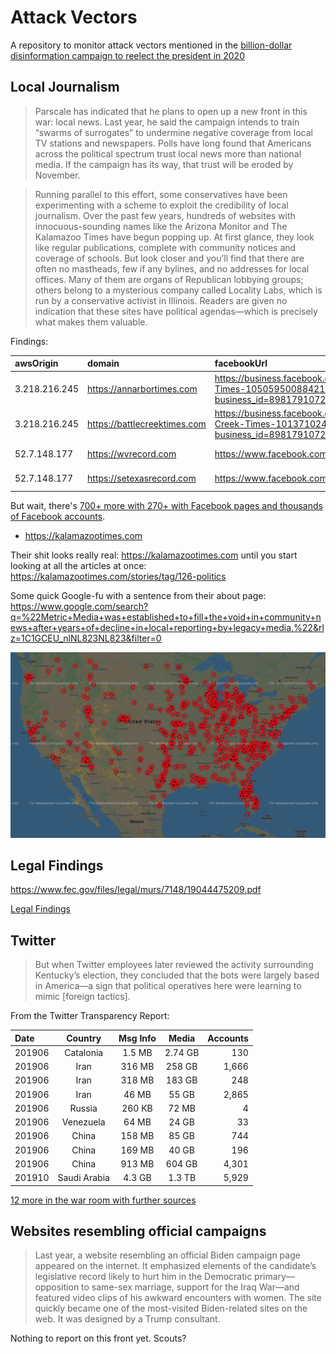 # Attack Vectors

A repository to monitor attack vectors mentioned in the [billion-dollar disinformation campaign to reelect the president in 2020](https://www.theatlantic.com/magazine/archive/2020/03/the-2020-disinformation-war/605530/)

## Local Journalism

>Parscale has indicated that he plans to open up a new front in this war: local news. Last year, he said the campaign intends to train “swarms of surrogates” to undermine negative coverage from local TV stations and newspapers. Polls have long found that Americans across the political spectrum trust local news more than national media. If the campaign has its way, that trust will be eroded by November.

>Running parallel to this effort, some conservatives have been experimenting with a scheme to exploit the credibility of local journalism. Over the past few years, hundreds of websites with innocuous-sounding names like the Arizona Monitor and The Kalamazoo Times have begun popping up. At first glance, they look like regular publications, complete with community notices and coverage of schools. But look closer and you’ll find that there are often no mastheads, few if any bylines, and no addresses for local offices. Many of them are organs of Republican lobbying groups; others belong to a mysterious company called Locality Labs, which is run by a conservative activist in Illinois. Readers are given no indication that these sites have political agendas—which is precisely what makes them valuable.

Findings:

|awsOrigin|domain|facebookUrl|facebookSiteName|facebookFollowers|twitterUrl|twitterFollowers|
|:-----------|:-----------|:------------|:------------|:------------|------------|------------|
|3.218.216.245|https://annarbortimes.com	|https://business.facebook.com/Ann-Arbor-Times-105059500884218/?business_id=898179107217559|Ann Arbor Times| 43|
|3.218.216.245|https://battlecreektimes.com|https://business.facebook.com/Battle-Creek-Times-101371024590467/?business_id=898179107217559|Battle Creek Times| 16 |
|52.7.148.177|https://wvrecord.com|https://www.facebook.com/WVRecord|West Virginia Record|3986|https://twitter.com/wvrecord|3990|
|52.7.148.177|https://setexasrecord.com|https://www.facebook.com/SETexasRecord/|Southeast Texas Record|1285|	https://twitter.com/setexasrecord|1136|

But wait, there's [700+ more with 270+ with Facebook pages and thousands of Facebook accounts](https://github.com/MassMove/AttackVectors/blob/master/LocalJournals/sites.csv).
- https://kalamazootimes.com

Their shit looks really real: https://kalamazootimes.com until you start looking at all the articles at once: https://kalamazootimes.com/stories/tag/126-politics

Some quick Google-fu with a sentence from their about page:
https://www.google.com/search?q=%22Metric+Media+was+established+to+fill+the+void+in+community+news+after+years+of+decline+in+local+reporting+by+legacy+media.%22&rlz=1C1GCEU_nlNL823NL823&filter=0

![2020 elections map](LocalJournals/gmplot.png?raw=true "US 2020 Elections Map")

## Legal Findings

https://www.fec.gov/files/legal/murs/7148/19044475209.pdf

[Legal Findings](https://github.com/MassMove/AttackVectors/blob/master/LocalJournals/LegalFindings.md)

## Twitter

>But when Twitter employees later reviewed the activity surrounding Kentucky’s election, they concluded that the bots were largely based in America—a sign that political operatives here were learning to mimic [foreign tactics].

From the Twitter Transparency Report:

| Date     | Country  | Msg Info  | Media | Accounts |
|:-----------|:-----------:|:------------:|:------------:|------------:|
| 201906|Catalonia |1.5 MB|2.74 GB|130 |
| 201906|Iran|316 MB|258 GB|1,666 |
| 201906|Iran|318 MB|183 GB|248 |
| 201906|Iran|46 MB|55 GB|2,865 |
| 201906|Russia|260 KB|72 MB|4|
| 201906|Venezuela |64 MB|24 GB|33 |
| 201906|China |158 MB|85 GB|744  |
| 201906|China |169 MB|40 GB|196 |
| 201906|China |913 MB|604 GB|4,301| 
| 201910|Saudi Arabia |4.3 GB|1.3 TB|5,929|

[12 more in the war room with further sources](https://www.reddit.com/r/MassMove/wiki/warroom)

## Websites resembling official campaigns

>Last year, a website resembling an official Biden campaign page appeared on the internet. It emphasized elements of the candidate’s legislative record likely to hurt him in the Democratic primary—opposition to same-sex marriage, support for the Iraq War—and featured video clips of his awkward encounters with women. The site quickly became one of the most-visited Biden-related sites on the web. It was designed by a Trump consultant.

Nothing to report on this front yet. Scouts?